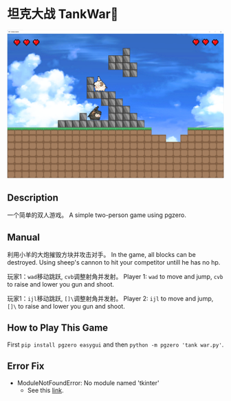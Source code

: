 # 坦克大战 TankWar🐏

![](https://github.com/leehyukshuai/TankWar/blob/main/tankwar.png)

## Description
一个简单的双人游戏。
A simple two-person game using pgzero.

## Manual
利用小羊的大炮摧毁方块并攻击对手。
In the game, all blocks can be destroyed. Using sheep's cannon to hit your competitor untill he has no hp.

玩家1：`wad`移动跳跃, `cvb`调整射角并发射。
Player 1: `wad` to move and jump, `cvb` to raise and lower you gun and shoot.

玩家1：`ijl`移动跳跃, `[]\`调整射角并发射。
Player 2: `ijl` to move and jump, `[]\` to raise and lower you gun and shoot.

## How to Play This Game
First `pip install pgzero easygui` and then `python -m pgzero 'tank war.py'`.
## Error Fix

- ModuleNotFoundError: No module named 'tkinter'
  - See this [link](https://stackoverflow.com/questions/25905540/importerror-no-module-named-tkinter).
